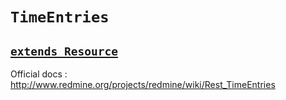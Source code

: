 # `TimeEntries`
## [`extends Resource`](resource.md)

Official docs : http://www.redmine.org/projects/redmine/wiki/Rest_TimeEntries
